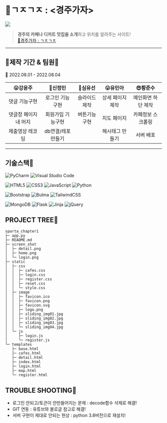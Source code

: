 # 🥨ㄱㅈㄱㅈ : <경주가자>
![](https://postfiles.pstatic.net/MjAyMjA4MDRfMjk4/MDAxNjU5NjAxNzI4ODYw.GQ38tN4suqMAB_lIhuXqxh2ZaMgM5c-ZMBhAocO0Odog.Zg0KSGT4WxbTuz76ERzC7GQUXKFScwVwMXjHvTSi7Ugg.JPEG.ssuperr_/aa.jpg?type=w966)

> **경주의 카페나 디저트 맛집을 소개**하고 위치를 알려주는 사이트!  
> [🚗경주가자 : ㄱㅈㄱㅈ](http://54.180.99.62/)  
 ------------------------------------
## 📅제작 기간 & 팀원💯

📅 2022.08.01 - 2022.08.04

  |😛강윤주|🥰신정민|🤩심유선|😛유민아|😎황준수
  |:--:|:--:|:--:|:--:|:--:|
  |댓글 기능구현|로그인 기능구현|슬라이드 제작|상세 페이지 제작|메인화면 하단 제작|
  |댓글창 페이지내 머지|회원가입 기능구현|버튼기능 구현|지도 페이지|카페정보 스크롤링|  
  |제출영상 레코딩|db연결/레포만들기||해시태그 만들기|서버 배포|  

------------------------------------------

## 기술스택🧠
![PyCharm](https://img.shields.io/badge/pycharm-143?style=for-the-badge&logo=pycharm&logoColor=black&color=black&labelColor=green)  ![Visual Studio Code](https://img.shields.io/badge/Visual%20Studio%20Code-0078d7.svg?style=for-the-badge&logo=visual-studio-code&logoColor=white)  

![HTML5](https://img.shields.io/badge/html5-%23E34F26.svg?style=for-the-badge&logo=html5&logoColor=white)  ![CSS3](https://img.shields.io/badge/css3-%231572B6.svg?style=for-the-badge&logo=css3&logoColor=white)  ![JavaScript](https://img.shields.io/badge/javascript-%23323330.svg?style=for-the-badge&logo=javascript&logoColor=%23F7DF1E)  ![Python](https://img.shields.io/badge/python-3670A0?style=for-the-badge&logo=python&logoColor=ffdd54)  

![Bootstrap](https://img.shields.io/badge/bootstrap-%23563D7C.svg?style=for-the-badge&logo=bootstrap&logoColor=white)  ![Bulma](https://img.shields.io/badge/bulma-00D0B1?style=for-the-badge&logo=bulma&logoColor=white)  ![TailwindCSS](https://img.shields.io/badge/tailwindcss-%2338B2AC.svg?style=for-the-badge&logo=tailwind-css&logoColor=white)  

![MongoDB](https://img.shields.io/badge/MongoDB-%234ea94b.svg?style=for-the-badge&logo=mongodb&logoColor=white)  ![Flask](https://img.shields.io/badge/flask-%23000.svg?style=for-the-badge&logo=flask&logoColor=white)  ![Jinja](https://img.shields.io/badge/jinja-white.svg?style=for-the-badge&logo=jinja&logoColor=black)  ![jQuery](https://img.shields.io/badge/jquery-%230769AD.svg?style=for-the-badge&logo=jquery&logoColor=white)  

## PROJECT TREE🌳
```
sparta_chapter1
├─ app.py
├─ README.md
├─ screen_shot
│  ├─ detail.png
│  ├─ home.png
│  └─ login.png
├─ static
│  ├─ css
│  │  ├─ cafes.css
│  │  ├─ login.css
│  │  ├─ register.css
│  │  ├─ reset.css
│  │  └─ style.css
│  ├─ image
│  │  ├─ favicon.ico
│  │  ├─ favicon.png
│  │  ├─ favicon.svg
│  │  ├─ logo.png
│  │  ├─ sliding_img01.jpg
│  │  ├─ sliding_img02.jpg
│  │  ├─ sliding_img03.jpg
│  │  └─ sliding_img04.jpg
│  └─ js
│     ├─ login.js
│     └─ register.js
└─ templates
   ├─ base.html
   ├─ cafes.html
   ├─ detail.html
   ├─ index.html
   ├─ login.html
   ├─ map.html
   └─ register.html

```  
  
## TROUBLE SHOOTING💢
 * 로그인 안되고/토큰이 안만들어지는 문제 : decode함수 삭제로 해결!
 * GIT 연동 : 유튜브와 블로글 참고로 해결!
 * 서버 구현이 제대로 안되는 현상 : python 3.8버전으로 재설치!
